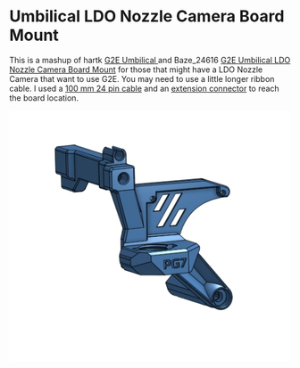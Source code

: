 # Umbilical LDO Nozzle Camera Board Mount
This is a mashup of hartk [ G2E Umbilical ](./hartk/G2E_Umbilical) and Baze_24616 [G2E Umbilical LDO Nozzle Camera Board Mount](https://www.printables.com/model/632078-galileo-2-g2e-lp-12-umbilical-3do-nozzle-camera-mo) for those that might have a LDO Nozzle Camera that want to use G2E. You may need to use a little longer ribbon cable. I used a [100 mm 24 pin cable](https://www.amazon.com/gp/product/B09R8X8Y6Q/ref=ppx_yo_dt_b_asin_title_o00_s00?ie=UTF8&th=1) and an [extension connector](https://www.amazon.com/gp/product/B07RWF5BCK/ref=ppx_yo_dt_b_asin_title_o00_s01?ie=UTF8&psc=1) to reach the board location.

![Umbilical LDO Nozzle Camera Board Mount](./images/Cover.jpg)
